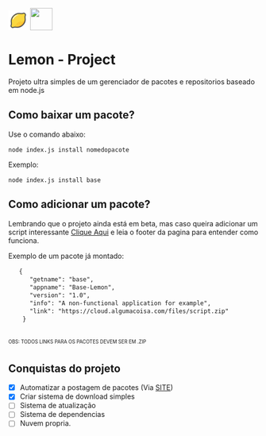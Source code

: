 <img src="https://github.com/markyndev/lemon/blob/master/web/icone.png?raw=true" width="40" height="40"> <img src="https://cdn2.iconfinder.com/data/icons/nodejs-1/512/nodejs-512.png" width="45" height="45">


# Lemon - Project

Projeto ultra simples de um gerenciador de pacotes e repositorios baseado em node.js
## Como baixar um pacote?

Use o comando abaixo:
```
node index.js install nomedopacote
```   
Exemplo: 
```
node index.js install base
```

## Como adicionar um pacote?

Lembrando que o projeto ainda está em beta, mas caso queira adicionar um script interessante [Clique Aqui](http://juiceancap.hopto.org/lemon/) e leia o footer da pagina para entender como funciona.

Exemplo de um pacote já montado:
```
   {
      "getname": "base",
      "appname": "Base-Lemon",
      "version": "1.0",
      "info": "A non-functional application for example",
      "link": "https://cloud.algumacoisa.com/files/script.zip"
    } 
  
```
<sub><sup>OBS: TODOS LINKS PARA OS PACOTES DEVEM SER EM .ZIP</sub></sup>

## Conquistas do projeto
 - [x] Automatizar a postagem de pacotes (Via [SITE](http://juiceancap.hopto.org/lemon/))
 - [x] Criar sistema de download simples
 - [ ] Sistema de atualização
 - [ ] Sistema de dependencias
 - [ ] Nuvem propria.
